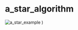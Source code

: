 # a_star_algorithm


![a_star_example](https://github.com/mis177/a_star_algorithm/assets/56123042/43b8269d-5951-4921-83b4-de18d2980d5b)
)
